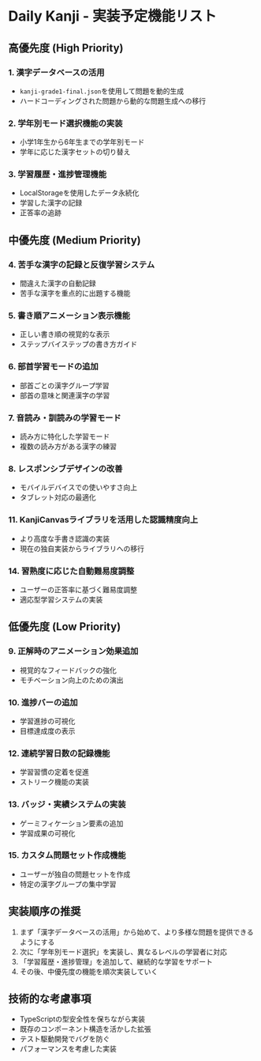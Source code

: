 # Daily Kanji - 実装予定機能リスト

## 高優先度 (High Priority)

### 1. 漢字データベースの活用
- `kanji-grade1-final.json`を使用して問題を動的生成
- ハードコーディングされた問題から動的な問題生成への移行

### 2. 学年別モード選択機能の実装
- 小学1年生から6年生までの学年別モード
- 学年に応じた漢字セットの切り替え

### 3. 学習履歴・進捗管理機能
- LocalStorageを使用したデータ永続化
- 学習した漢字の記録
- 正答率の追跡

## 中優先度 (Medium Priority)

### 4. 苦手な漢字の記録と反復学習システム
- 間違えた漢字の自動記録
- 苦手な漢字を重点的に出題する機能

### 5. 書き順アニメーション表示機能
- 正しい書き順の視覚的な表示
- ステップバイステップの書き方ガイド

### 6. 部首学習モードの追加
- 部首ごとの漢字グループ学習
- 部首の意味と関連漢字の学習

### 7. 音読み・訓読みの学習モード
- 読み方に特化した学習モード
- 複数の読み方がある漢字の練習

### 8. レスポンシブデザインの改善
- モバイルデバイスでの使いやすさ向上
- タブレット対応の最適化

### 11. KanjiCanvasライブラリを活用した認識精度向上
- より高度な手書き認識の実装
- 現在の独自実装からライブラリへの移行

### 14. 習熟度に応じた自動難易度調整
- ユーザーの正答率に基づく難易度調整
- 適応型学習システムの実装

## 低優先度 (Low Priority)

### 9. 正解時のアニメーション効果追加
- 視覚的なフィードバックの強化
- モチベーション向上のための演出

### 10. 進捗バーの追加
- 学習進捗の可視化
- 目標達成度の表示

### 12. 連続学習日数の記録機能
- 学習習慣の定着を促進
- ストリーク機能の実装

### 13. バッジ・実績システムの実装
- ゲーミフィケーション要素の追加
- 学習成果の可視化

### 15. カスタム問題セット作成機能
- ユーザーが独自の問題セットを作成
- 特定の漢字グループの集中学習

## 実装順序の推奨

1. まず「漢字データベースの活用」から始めて、より多様な問題を提供できるようにする
2. 次に「学年別モード選択」を実装し、異なるレベルの学習者に対応
3. 「学習履歴・進捗管理」を追加して、継続的な学習をサポート
4. その後、中優先度の機能を順次実装していく

## 技術的な考慮事項

- TypeScriptの型安全性を保ちながら実装
- 既存のコンポーネント構造を活かした拡張
- テスト駆動開発でバグを防ぐ
- パフォーマンスを考慮した実装